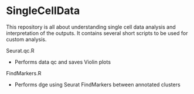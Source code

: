 # SingleCellData
This repository is all about understanding single cell data analysis and interpretation of the outputs. It contains several short scripts to be used for custom analysis.

Seurat.qc.R
- Performs data qc and saves Violin plots

FindMarkers.R <br>
- Performs dge using Seurat FindMarkers between annotated clusters







